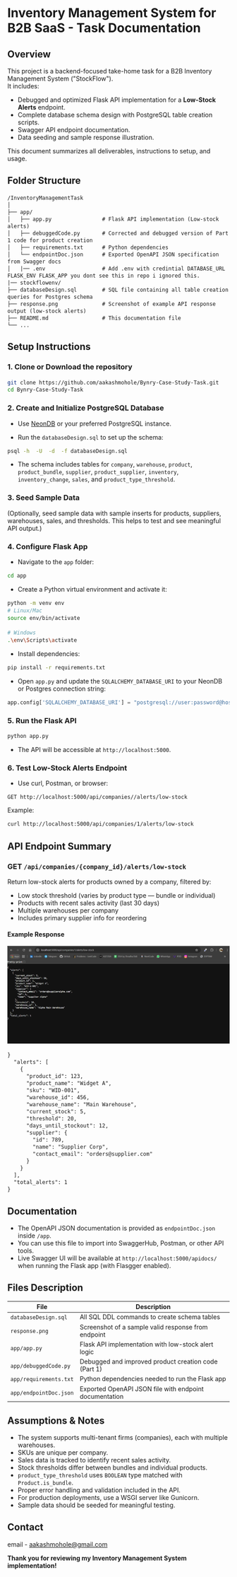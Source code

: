
# Inventory Management System for B2B SaaS - Task Documentation

## Overview

This project is a backend-focused take-home task for a B2B Inventory Management System ("StockFlow").  
It includes:  
- Debugged and optimized Flask API implementation for a **Low-Stock Alerts** endpoint.  
- Complete database schema design with PostgreSQL table creation scripts.  
- Swagger API endpoint documentation.  
- Data seeding and sample response illustration.  

This document summarizes all deliverables, instructions to setup, and usage.

## Folder Structure

```
/InventoryManagementTask
│
├── app/
│   ├── app.py                # Flask API implementation (Low-stock alerts)
│   ├── debuggedCode.py       # Corrected and debugged version of Part 1 code for product creation
│   ├── requirements.txt      # Python dependencies
│   └── endpointDoc.json      # Exported OpenAPI JSON specification from Swagger docs
│   |── .env                  # Add .env with credintial DATABASE_URL FLASK_ENV FLASK_APP you dont see this in repo i ignored this.
|── stockflowenv/
├── databaseDesign.sql        # SQL file containing all table creation queries for Postgres schema
├── response.png              # Screenshot of example API response output (low-stock alerts)
├── README.md                 # This documentation file
└── ...
```

## Setup Instructions

### 1. Clone or Download the repository

```bash
git clone https://github.com/aakashmohole/Bynry-Case-Study-Task.git
cd Bynry-Case-Study-Task
```

### 2. Create and Initialize PostgreSQL Database

- Use [NeonDB](https://neon.tech/) or your preferred PostgreSQL instance.

- Run the `databaseDesign.sql` to set up the schema:

```bash
psql -h  -U  -d  -f databaseDesign.sql
```

- The schema includes tables for `company`, `warehouse`, `product`, `product_bundle`, `supplier`, `product_supplier`, `inventory`, `inventory_change`, `sales`, and `product_type_threshold`.

### 3. Seed Sample Data

(Optionally, seed sample data with sample inserts for products, suppliers, warehouses, sales, and thresholds. This helps to test and see meaningful API output.)

### 4. Configure Flask App

- Navigate to the `app` folder:

```bash
cd app
```

- Create a Python virtual environment and activate it:

```bash
python -m venv env
# Linux/Mac
source env/bin/activate

# Windows
.\env\Scripts\activate
```

- Install dependencies:

```bash
pip install -r requirements.txt
```

- Open `app.py` and update the `SQLALCHEMY_DATABASE_URI` to your NeonDB or Postgres connection string:

```python
app.config['SQLALCHEMY_DATABASE_URI'] = "postgresql://user:password@host/database?sslmode=require"
```

### 5. Run the Flask API

```bash
python app.py
```

- The API will be accessible at `http://localhost:5000`.

### 6. Test Low-Stock Alerts Endpoint

- Use curl, Postman, or browser:

```
GET http://localhost:5000/api/companies//alerts/low-stock
```

Example:

```bash
curl http://localhost:5000/api/companies/1/alerts/low-stock
```

## API Endpoint Summary

### GET `/api/companies/{company_id}/alerts/low-stock`

Return low-stock alerts for products owned by a company, filtered by:

- Low stock threshold (varies by product type — bundle or individual)
- Products with recent sales activity (last 30 days)
- Multiple warehouses per company
- Includes primary supplier info for reordering

#### Example Response
![resukt](response.png)

```
}
  "alerts": [
    {
      "product_id": 123,
      "product_name": "Widget A",
      "sku": "WID-001",
      "warehouse_id": 456,
      "warehouse_name": "Main Warehouse",
      "current_stock": 5,
      "threshold": 20,
      "days_until_stockout": 12,
      "supplier": {
        "id": 789,
        "name": "Supplier Corp",
        "contact_email": "orders@supplier.com"
      }
    }
  ],
  "total_alerts": 1
}
```

## Documentation

- The OpenAPI JSON documentation is provided as `endpointDoc.json` inside `/app`.
- You can use this file to import into SwaggerHub, Postman, or other API tools.
- Live Swagger UI will be available at `http://localhost:5000/apidocs/` when running the Flask app (with Flasgger enabled).

## Files Description

| File                  | Description                                          |
|-----------------------|-----------------------------------------------------|
| `databaseDesign.sql`  | All SQL DDL commands to create schema tables         |
| `response.png`        | Screenshot of a sample valid response from endpoint  |
| `app/app.py`          | Flask API implementation with low-stock alert logic  |
| `app/debuggedCode.py` | Debugged and improved product creation code (Part 1) |
| `app/requirements.txt`| Python dependencies needed to run the Flask app      |
| `app/endpointDoc.json`| Exported OpenAPI JSON file with endpoint documentation|

## Assumptions & Notes

- The system supports multi-tenant firms (companies), each with multiple warehouses.
- SKUs are unique per company.
- Sales data is tracked to identify recent sales activity.
- Stock thresholds differ between bundles and individual products.
- `product_type_threshold` uses `BOOLEAN` type matched with `Product.is_bundle`.
- Proper error handling and validation included in the API.
- For production deployments, use a WSGI server like Gunicorn.
- Sample data should be seeded for meaningful testing.


## Contact 
email - aakashmohole@gmail.com

**Thank you for reviewing my Inventory Management System implementation!**
